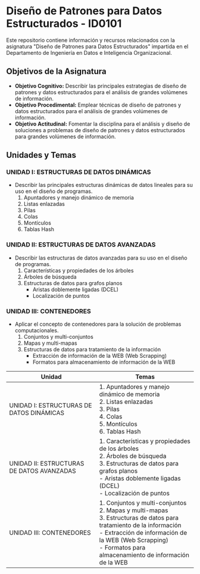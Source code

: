 # Diseño de Patrones para Datos Estructurados - ID0101

Este repositorio contiene información y recursos relacionados con la asignatura "Diseño de Patrones para Datos Estructurados" impartida en el Departamento de Ingeniería en Datos e Inteligencia Organizacional.

## Objetivos de la Asignatura

- **Objetivo Cognitivo:** Describir las principales estrategias de diseño de patrones y datos estructurados para el análisis de grandes volúmenes de información.
- **Objetivo Procedimental:** Emplear técnicas de diseño de patrones y datos estructurados para el análisis de grandes volúmenes de información.
- **Objetivo Actitudinal:** Fomentar la disciplina para el análisis y diseño de soluciones a problemas de diseño de patrones y datos estructurados para grandes volúmenes de información.

## Unidades y Temas

### UNIDAD I: ESTRUCTURAS DE DATOS DINÁMICAS

- Describir las principales estructuras dinámicas de datos lineales para su uso en el diseño de programas.
  1. Apuntadores y manejo dinámico de memoria
  2. Listas enlazadas
  3. Pilas
  4. Colas
  5. Montículos
  6. Tablas Hash

### UNIDAD II: ESTRUCTURAS DE DATOS AVANZADAS

- Describir las estructuras de datos avanzadas para su uso en el diseño de programas.
  1. Características y propiedades de los árboles
  2. Árboles de búsqueda
  3. Estructuras de datos para grafos planos
     - Aristas doblemente ligadas (DCEL)
     - Localización de puntos

### UNIDAD III: CONTENEDORES

- Aplicar el concepto de contenedores para la solución de problemas computacionales.
  1. Conjuntos y multi-conjuntos
  2. Mapas y multi-mapas
  3. Estructuras de datos para tratamiento de la información
     - Extracción de información de la WEB (Web Scrapping)
     - Formatos para almacenamiento de información de la WEB

| Unidad                                  | Temas                                                                                       |
|-----------------------------------------|---------------------------------------------------------------------------------------------|
| UNIDAD I: ESTRUCTURAS DE DATOS DINÁMICAS | 1. Apuntadores y manejo dinámico de memoria <br> 2. Listas enlazadas <br> 3. Pilas <br> 4. Colas <br> 5. Montículos <br> 6. Tablas Hash |
| UNIDAD II: ESTRUCTURAS DE DATOS AVANZADAS| 1. Características y propiedades de los árboles <br> 2. Árboles de búsqueda <br> 3. Estructuras de datos para grafos planos <br> - Aristas doblemente ligadas (DCEL) <br> - Localización de puntos |
| UNIDAD III: CONTENEDORES                | 1. Conjuntos y multi-conjuntos <br> 2. Mapas y multi-mapas <br> 3. Estructuras de datos para tratamiento de la información <br> - Extracción de información de la WEB (Web Scrapping) <br> - Formatos para almacenamiento de información de la WEB |

